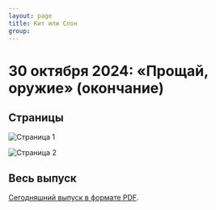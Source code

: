 ```yaml
---
layout: page
title: Кит или Слон
group: 
---
```


# 30 октября 2024: «Прощай, оружие» (окончание)

## Страницы

![Страница 1](https://www.dropbox.com/scl/fi/2l8zca12xzy1d10opz9a2/2024-10-30-page001.jpg?rlkey=0vc5luuxi68p8wzpgcb0l44um&raw=1)

![Страница 2](https://www.dropbox.com/scl/fi/zqjic4361szqgii1b824q/2024-10-30-page002.jpg?rlkey=wa2ufpnpwdsv7suaz5xq83s5q&raw=1)

## Весь выпуск

[Сегодняшний выпуск в формате PDF](https://www.dropbox.com/scl/fi/lteo718lbiq5za6j0w7yi/2024-10-30.pdf?rlkey=glucma5067bvkilibtin42074&raw=1). 


